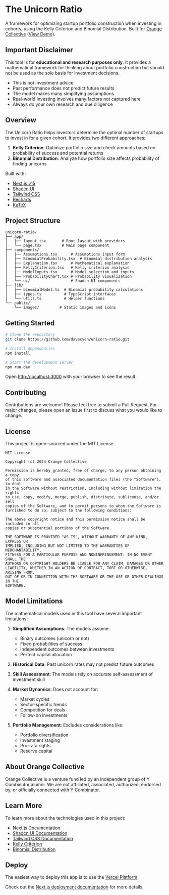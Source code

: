 # The Unicorn Ratio

A framework for optimizing startup portfolio construction when investing in cohorts, using the Kelly Criterion and Binomial Distribution. Built for [Orange Collective](https://orangecollective.vc) ([View Demo](https://unicorn-ratio.orangecollective.vc)).

## Important Disclaimer

This tool is for **educational and research purposes only**. It provides a mathematical framework for thinking about portfolio construction but should not be used as the sole basis for investment decisions.

- This is not investment advice
- Past performance does not predict future results
- The model makes many simplifying assumptions
- Real-world investing involves many factors not captured here
- Always do your own research and due diligence

## Overview

The Unicorn Ratio helps investors determine the optimal number of startups to invest in for a given cohort. It provides two different approaches:

1. **Kelly Criterion**: Optimize portfolio size and check amounts based on probability of success and potential returns
2. **Binomial Distribution**: Analyze how portfolio size affects probability of finding unicorns

Built with:

- [Next.js v15](https://nextjs.org)
- [Shadcn UI](https://ui.shadcn.com)
- [Tailwind CSS](https://tailwindcss.com)
- [Recharts](https://recharts.org)
- [KaTeX](https://katex.org)

## Project Structure

```
unicorn-ratio/
├── app/
│   ├── layout.tsx       # Root layout with providers
│   └── page.tsx         # Main page component
├── components/
│   ├── Assumptions.tsx      # Assumptions input form
│   ├── BinomialProbability.tsx  # Binomial distribution analysis
│   ├── Explanation.tsx      # Mathematical explanation
│   ├── KellyCriterion.tsx   # Kelly criterion analysis
│   ├── ModelInputs.tsx      # Model selection and inputs
│   ├── ProbabilityChart.tsx # Probability visualization
│   └── ui/                  # Shadcn UI components
├── lib/
│   ├── binomialModel.ts  # Binomial probability calculations
│   ├── types.ts          # TypeScript interfaces
│   └── utils.ts          # Helper functions
└── public/
    └── images/         # Static images and icons
```

## Getting Started

```bash
# Clone the repository
git clone https://github.com/davecyen/unicorn-ratio.git

# Install dependencies
npm install

# Start the development server
npm run dev
```

Open [http://localhost:3000](http://localhost:3000) with your browser to see the result.

## Contributing

Contributions are welcome! Please feel free to submit a Pull Request. For major changes, please open an issue first to discuss what you would like to change.

## License

This project is open-sourced under the MIT License.

```
MIT License

Copyright (c) 2024 Orange Collective

Permission is hereby granted, free of charge, to any person obtaining a copy
of this software and associated documentation files (the "Software"), to deal
in the Software without restriction, including without limitation the rights
to use, copy, modify, merge, publish, distribute, sublicense, and/or sell
copies of the Software, and to permit persons to whom the Software is
furnished to do so, subject to the following conditions:

The above copyright notice and this permission notice shall be included in all
copies or substantial portions of the Software.

THE SOFTWARE IS PROVIDED "AS IS", WITHOUT WARRANTY OF ANY KIND, EXPRESS OR
IMPLIED, INCLUDING BUT NOT LIMITED TO THE WARRANTIES OF MERCHANTABILITY,
FITNESS FOR A PARTICULAR PURPOSE AND NONINFRINGEMENT. IN NO EVENT SHALL THE
AUTHORS OR COPYRIGHT HOLDERS BE LIABLE FOR ANY CLAIM, DAMAGES OR OTHER
LIABILITY, WHETHER IN AN ACTION OF CONTRACT, TORT OR OTHERWISE, ARISING FROM,
OUT OF OR IN CONNECTION WITH THE SOFTWARE OR THE USE OR OTHER DEALINGS IN THE
SOFTWARE.
```

## Model Limitations

The mathematical models used in this tool have several important limitations:

1. **Simplified Assumptions**: The models assume:

   - Binary outcomes (unicorn or not)
   - Fixed probabilities of success
   - Independent outcomes between investments
   - Perfect capital allocation

2. **Historical Data**: Past unicorn rates may not predict future outcomes

3. **Skill Assessment**: The models rely on accurate self-assessment of investment skill

4. **Market Dynamics**: Does not account for:

   - Market cycles
   - Sector-specific trends
   - Competition for deals
   - Follow-on investments

5. **Portfolio Management**: Excludes considerations like:
   - Portfolio diversification
   - Investment staging
   - Pro-rata rights
   - Reserve capital

## About Orange Collective

Orange Collective is a venture fund led by an independent group of Y Combinator alumni. We are not affiliated, associated, authorized, endorsed by, or officially connected with Y Combinator.

## Learn More

To learn more about the technologies used in this project:

- [Next.js Documentation](https://nextjs.org/docs)
- [Shadcn UI Documentation](https://ui.shadcn.com)
- [Tailwind CSS Documentation](https://tailwindcss.com/docs)
- [Kelly Criterion](https://www.investopedia.com/articles/trading/04/091504.asp)
- [Binomial Distribution](https://www.investopedia.com/terms/b/binomialdistribution.asp)

## Deploy

The easiest way to deploy this app is to use the [Vercel Platform](https://vercel.com/new).

Check out the [Next.js deployment documentation](https://nextjs.org/docs/deployment) for more details.
